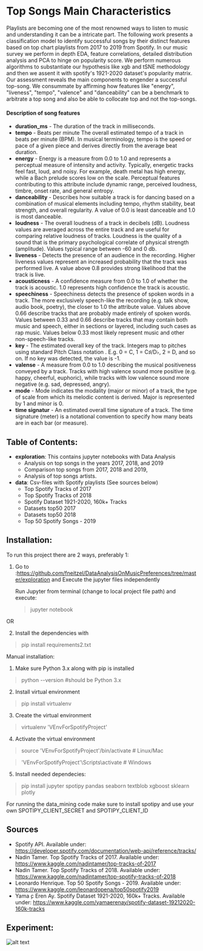 # Top Songs Main Characteristics
Playlists are becoming one of the most renowned ways to listen to music and understanding it can be a intricate part. The following work presents a classification model to identify successful songs by their distinct features based on top chart playlists from 2017 to 2019 from Spotify. In our music survey we perform in depth EDA, feature correlations, detailed distribution analysis and PCA  to hinge on popularity score. We perform numerous algorithms to substantiate our hypothesis like xgb and tSNE methodology and then we  assent it  with spotify's 1921-2020 dataset's popularity matrix. Our assessment reveals the  main components to engender a successful top-song. We consummate by affirming  how  features like "energy", "liveness", "tempo", "valence" and "danceability" can be a benchmark to arbitrate a top song and also be able to collocate  top and not the top-songs.

#### Description of song features
- **duration_ms** - The duration of the track in milliseconds.
- **tempo** - Beats per minute The overall estimated tempo of a track in beats per minute (BPM). In musical terminology, tempo is the speed or pace of a given piece and derives directly from the average beat duration.
- **energy** - Energy is a measure from 0.0 to 1.0 and represents a perceptual measure of intensity and activity. Typically, energetic tracks feel fast, loud, and noisy. For example, death metal has high energy, while a Bach prelude scores low on the scale. Perceptual features contributing to this attribute include dynamic range, perceived loudness, timbre, onset rate, and general entropy.
- **danceability** - Describes how suitable a track is for dancing based on a combination of musical elements including tempo, rhythm stability, beat strength, and overall regularity. A value of 0.0 is least danceable and 1.0 is most danceable.
- **loudness** - The overall loudness of a track in decibels (dB). Loudness values are averaged across the entire track and are useful for comparing relative loudness of tracks. Loudness is the quality of a sound that is the primary psychological correlate of physical strength (amplitude). Values typical range between -60 and 0 db.
- **liveness** - Detects the presence of an audience in the recording. Higher liveness values represent an increased probability that the track was performed live. A value above 0.8 provides strong likelihood that the track is live.
- **acousticness** - A confidence measure from 0.0 to 1.0 of whether the track is acoustic. 1.0 represents high confidence the track is acoustic.
- **speechiness** - Speechiness detects the presence of spoken words in a track. The more exclusively speech-like the recording (e.g. talk show, audio book, poetry), the closer to 1.0 the attribute value. Values above 0.66 describe tracks that are probably made entirely of spoken words. Values between 0.33 and 0.66 describe tracks that may contain both music and speech, either in sections or layered, including such cases as rap music. Values below 0.33 most likely represent music and other non-speech-like tracks.
- **key** - The estimated overall key of the track. Integers map to pitches using standard Pitch Class notation . E.g. 0 = C, 1 = C♯/D♭, 2 = D, and so on. If no key was detected, the value is -1.
- **valense** - A measure from 0.0 to 1.0 describing the musical positiveness conveyed by a track. Tracks with high valence sound more positive (e.g. happy, cheerful, euphoric), while tracks with low valence sound more negative (e.g. sad, depressed, angry).
- **mode** - Mode indicates the modality (major or minor) of a track, the type of scale from which its melodic content is derived. Major is represented by 1 and minor is 0.
- **time signatur** - An estimated overall time signature of a track. The time signature (meter) is a notational convention to specify how many beats are in each bar (or measure).

## **Table of Contents**:
  - **exploration**: This contains jupyter notebooks with Data Analysis
    - Analysis on top songs in the years 2017, 2018, and 2019
    - Comparison top songs from 2017, 2018 and 2019,
    - Analysis of top songs artists.
  - **data**: Csv-files with Spotify playlists (See sources below)
    - Top Spotify Tracks of 2017
    - Top Spotify Tracks of 2018
    - Spotify Dataset 1921-2020, 160k+ Tracks
    - Datasets top50 2017
    - Datasets top50 2018
    - Top 50 Spotify Songs - 2019

## **Installation**:
To run this project there are 2 ways, preferably 1:

1. Go to :https://github.com/fneitzel/DataAnalysisOnMusicPreferences/tree/master/exploration
   and Execute the jupyter files independently 
   
   Run Jupyter from terminal (change to local project file path) and execute:
   > jupyter notebook

OR

2. Install the dependencies with

> pip install requirements2.txt

Manual installation:

1) Make sure Python 3.x along with pip is installed
> python --version
#should be Python 3.x
2) Install virtual environment
> pip install virtualenv
3) Create the virtual environment
> virtualenv 'VEnvForSpotifyProject'
4) Activate the virtual environment
> source 'VEnvForSpotifyProject'/bin/activate # Linux/Mac
  
> 'VEnvForSpotifyProject'\Scripts\activate # Windows
5) Install needed dependecies:
> pip install jupyter spotipy pandas seaborn textblob xgboost sklearn plotly
    
For running the data_mining code make sure to install spotipy and use your own SPOTIPY_CLIENT_SECRET and SPOTIPY_CLIENT_ID 


## Sources
- Spotify API. Available under:  https://developer.spotify.com/documentation/web-api/reference/tracks/
- Nadin Tamer. Top Spotify Tracks of 2017. Available under: https://www.kaggle.com/nadintamer/top-tracks-of-2017
- Nadin Tamer. Top Spotify Tracks of 2018. Available under: https://www.kaggle.com/nadintamer/top-spotify-tracks-of-2018
- Leonardo  Henrique.  Top  50  Spotify  Songs  -  2019. Available   under: https://www.kaggle.com/leonardopena/top50spotify2019
- Yama ̧c Eren Ay. Spotify Dataset 1921-2020, 160k+ Tracks. Available under: https://www.kaggle.com/yamaerenay/spotify-dataset-19212020-160k-tracks

## **Experiment**:

![alt text](https://github.com/fneitzel/DataAnalysisOnMusicPreferences/blob/master/Charts/flowchart.png?raw=true "FLOWCHART")

